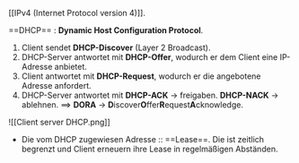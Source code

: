[[IPv4 (Internet Protocol version 4)]].

==DHCP== : **Dynamic Host Configuration Protocol**.
1. Client sendet **DHCP-Discover** (Layer 2 Broadcast).
2. DHCP-Server antwortet mit **DHCP-Offer**, wodurch er dem Client eine IP-Adresse anbietet.
3. Client antwortet mit **DHCP-Request**, wodurch er die angebotene Adresse anfordert.
4. DHCP-Server antwortet mit **DHCP-ACK** -> freigaben.
													**DHCP-NACK** -> ablehnen.
			==> **DORA** -> **D**iscover**O**ffer**R**equest**A**cknowledge.

![[Client server DHCP.png]]

- Die vom DHCP zugewiesen Adresse :: ==Lease==. Die ist zeitlich begrenzt und Client erneuern ihre Lease in regelmäßigen Abständen.